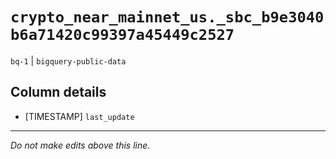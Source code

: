 # `crypto_near_mainnet_us._sbc_b9e3040b6a71420c99397a45449c2527`
`bq-1` | `bigquery-public-data`

## Column details
* [TIMESTAMP] `last_update`

-------------------------------------------------------------------------------
*Do not make edits above this line.*
